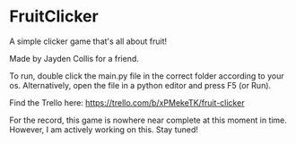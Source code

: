 # FruitClicker
A simple clicker game that's all about fruit!

Made by Jayden Collis for a friend.

To run, double click the main.py file in the correct folder according to your os. Alternatively, open the file in a python 
editor and press F5 (or Run).

Find the Trello here: https://trello.com/b/xPMekeTK/fruit-clicker

For the record, this game is nowhere near complete at this moment in time. However, I am actively working on this. Stay tuned!
